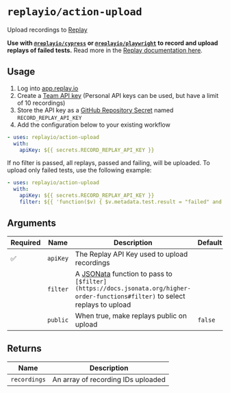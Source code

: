# `replayio/action-upload`

Upload recordings to [Replay](https://replay.io)

**Use with [`@replayio/cypress`](https://github.com/replayio/replay-cli/tree/main/packages/cypress) or [`@replayio/playwright`](https://github.com/replayio/replay-cli/tree/main/packages/playwright) to record and upload replays of failed tests.** Read more in the [Replay documentation here](https://docs.replay.io/docs/recording-tests-9f771761436440e6b672701e6107d2b1#2f17815187014b5b931eebf84141b1b7).

## Usage

1. Log into [app.replay.io](https://app.replay.io)
2. Create a [Team API key](https://docs.replay.io/docs/setting-up-a-team-f5bd9ee853814d6f84e23fb535066199#4913df9eb7384a94a23ccbf335189370) (Personal API keys can be used, but have a limit of 10 recordings)
3. Store the API key as a [GitHub Repository Secret](https://docs.github.com/en/actions/security-guides/encrypted-secrets#creating-encrypted-secrets-for-a-repository) named `RECORD_REPLAY_API_KEY`
4. Add the configuration below to your existing workflow

```yaml
- uses: replayio/action-upload
  with:
    apiKey: ${{ secrets.RECORD_REPLAY_API_KEY }}
```

If no filter is passed, all replays, passed and failing, will be uploaded. To upload only failed tests, use the following example:

```yaml
- uses: replayio/action-upload
  with:
    apiKey: ${{ secrets.RECORD_REPLAY_API_KEY }}
    filter: ${{ 'function($v) { $v.metadata.test.result = "failed" and $v.status = "onDisk" }' }}
```

## Arguments

Required | Name | Description | Default
-------- | ---- | ----------- | -------
:white_check_mark: | `apiKey` | The Replay API Key used to upload recordings
&nbsp; | `filter` | A [JSONata](https://jsonata.org/) function to pass to `[$filter](https://docs.jsonata.org/higher-order-functions#filter)` to select replays to upload | 
&nbsp; | `public` | When true, make replays public on upload | `false`

## Returns

Name | Description
---- | -----------
`recordings` | An array of recording IDs uploaded
